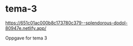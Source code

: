 # tema-3

https://651c01ac000b8c173780c379--splendorous-dodol-80947e.netlify.app/

Oppgave for tema 3
